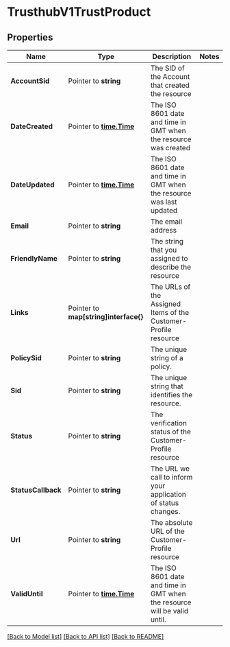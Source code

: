 # TrusthubV1TrustProduct

## Properties
Name | Type | Description | Notes
------------ | ------------- | ------------- | -------------
**AccountSid** | Pointer to **string** | The SID of the Account that created the resource |
**DateCreated** | Pointer to [**time.Time**](time.Time.md) | The ISO 8601 date and time in GMT when the resource was created |
**DateUpdated** | Pointer to [**time.Time**](time.Time.md) | The ISO 8601 date and time in GMT when the resource was last updated |
**Email** | Pointer to **string** | The email address |
**FriendlyName** | Pointer to **string** | The string that you assigned to describe the resource |
**Links** | Pointer to **map[string]interface{}** | The URLs of the Assigned Items of the Customer-Profile resource |
**PolicySid** | Pointer to **string** | The unique string of a policy. |
**Sid** | Pointer to **string** | The unique string that identifies the resource. |
**Status** | Pointer to **string** | The verification status of the Customer-Profile resource |
**StatusCallback** | Pointer to **string** | The URL we call to inform your application of status changes. |
**Url** | Pointer to **string** | The absolute URL of the Customer-Profile resource |
**ValidUntil** | Pointer to [**time.Time**](time.Time.md) | The ISO 8601 date and time in GMT when the resource will be valid until. |

[[Back to Model list]](../README.md#documentation-for-models) [[Back to API list]](../README.md#documentation-for-api-endpoints) [[Back to README]](../README.md)


